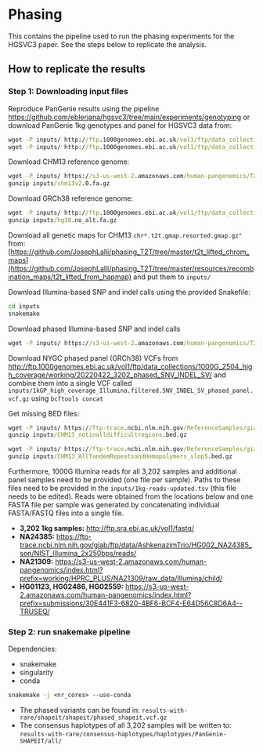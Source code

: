 


# Phasing

This contains the pipeline used to run the phasing experiments for the HGSVC3 paper.
See the steps below to replicate the analysis.

## How to replicate the results


### Step 1: Downloading input files

Reproduce PanGenie results using the pipeline https://github.com/eblerjana/hgsvc3/tree/main/experiments/genotyping or download PanGenie 1kg genotypes and panel for HGSVC3 data from:
```bat
wget -P inputs/ http://ftp.1000genomes.ebi.ac.uk/vol1/ftp/data_collections/HGSVC3/release/Genotyping_1kGP/20240716_PanGenie-genotypes/pangenie_chm13_all_decomposed_lenient.vcf.gz
wget -P inputs/ http://ftp.1000genomes.ebi.ac.uk/vol1/ftp/data_collections/HGSVC3/release/Genotyping_1kGP/20240716_PanGenie-genotypes/MC_hgsvc3-hprc_chm13_filtered_decomposed.vcf.gz
```


Download CHM13 reference genome:

```bat
wget -P inputs/ https://s3-us-west-2.amazonaws.com/human-pangenomics/T2T/CHM13/assemblies/analysis_set/chm13v2.0.fa.gz
gunzip inputs/chm13v2.0.fa.gz
```

Download GRCh38 reference genome:

```bat
wget -P inputs/ http://ftp.1000genomes.ebi.ac.uk/vol1/ftp/data_collections/HGSVC2/technical/reference/20200513_hg38_NoALT/hg38.no_alt.fa.gz
gunzip inputs/hg38.no_alt.fa.gz
```


Download all genetic maps for CHM13 `` chr*.t2t.gmap.resorted.gmap.gz" `` from: [https://github.com/JosephLalli/phasing_T2T/tree/master/t2t_lifted_chrom_maps](https://github.com/JosephLalli/phasing_T2T/tree/master/resources/recombination_maps/t2t_lifted_from_hapmap) and put them to ``inputs/``


Download Illumina-based SNP and indel calls using the provided Snakefile:

```bat
cd inputs
snakemake
```

Download phased Illumina-based SNP and indel calls

```bat
wget -P inputs/ https://s3-us-west-2.amazonaws.com/human-pangenomics/T2T/CHM13/assemblies/variants/1000_Genomes_Project/chm13v2.0/Phased_SHAPEIT5_v1.1/1KGP.CHM13v2.0.whole_genome.recalibrated.snp_indel.pass.phased.native_maps.biallelic.3202.bcf.gz
``` 

Download NYGC phased panel (GRCh38) VCFs from http://ftp.1000genomes.ebi.ac.uk/vol1/ftp/data_collections/1000G_2504_high_coverage/working/20220422_3202_phased_SNV_INDEL_SV/ and combine them into a single VCF called `` inputs/1kGP_high_coverage_Illumina.filtered.SNV_INDEL_SV_phased_panel.vcf.gz `` using `` bcftools concat ``

Get missing BED files:
```bat
wget -P inputs/ https://ftp-trace.ncbi.nlm.nih.gov/ReferenceSamples/giab/release/genome-stratifications/v3.3/CHM13@all/Union/CHM13_notinalldifficultregions.bed.gz
gunzip inputs/CHM13_notinalldifficultregions.bed.gz

wget -P inputs/ https://ftp-trace.ncbi.nlm.nih.gov/ReferenceSamples/giab/release/genome-stratifications/v3.3/CHM13@all/LowComplexity/CHM13_AllTandemRepeatsandHomopolymers_slop5.bed.gz
gunzip inputs/CHM13_AllTandemRepeatsandHomopolymers_slop5.bed.gz
```


Furthermore, 1000G Illumina reads for all 3,202 samples and additional panel samples need to be provided (one file per sample). Paths to these files need to be provided in the `` inputs/1kg-reads-updated.tsv `` (this file needs to be edited).
Reads were obtained from the locations below and one FASTA file per sample was generated by concatenating individual FASTA/FASTQ files into a single file.

* **3,202 1kg samples:** http://ftp.sra.ebi.ac.uk/vol1/fastq/
* **NA24385:** https://ftp-trace.ncbi.nlm.nih.gov/giab/ftp/data/AshkenazimTrio/HG002_NA24385_son/NIST_Illumina_2x250bps/reads/
* **NA21309:** https://s3-us-west-2.amazonaws.com/human-pangenomics/index.html?prefix=working/HPRC_PLUS/NA21309/raw_data/Illumina/child/
* **HG01123, HG02486, HG02559:** https://s3-us-west-2.amazonaws.com/human-pangenomics/index.html?prefix=submissions/30E441F3-6820-4BF6-BCF4-E64D56C8D6A4--TRUSEQ/



### Step 2: run snakemake pipeline
Dependencies:
* snakemake
* singularity
* conda

```bat
snakemake -j <nr_cores> --use-conda
```
* The phased variants can be found in: ``results-with-rare/shapeit/shapeit/phased_shapeit.vcf.gz ``
* The consensus haplotypes of all 3,202 samples will be written to: `` results-with-rare/consensus-haplotypes/haplotypes/PanGenie-SHAPEIT/all/ ``

